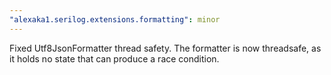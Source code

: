 ```yaml
---
"alexaka1.serilog.extensions.formatting": minor
---
```


Fixed Utf8JsonFormatter thread safety. The formatter is now threadsafe, as it holds no state that can produce a race condition.
